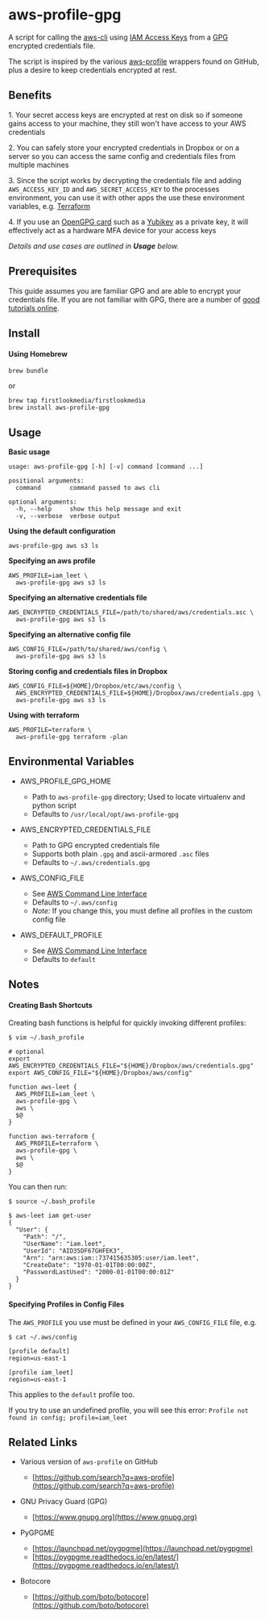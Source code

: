 
# aws-profile-gpg

A script for calling the [aws-cli](https://github.com/aws/aws-cli) using [IAM Access Keys](https://docs.aws.amazon.com/IAM/latest/UserGuide/id_credentials_access-keys.html) from a [GPG](https://www.gnupg.org/) encrypted credentials file.

The script is inspired by the various [aws-profile](https://github.com/search?q=aws-profile) wrappers found on GitHub, plus a desire to keep credentials encrypted at rest.

## Benefits

1\. Your secret access keys are encrypted at rest on disk so if someone gains access to your machine, they still won't have access to your AWS credentials

2\. You can safely store your encrypted credentials in Dropbox or on a server so you can access the same config and credentials files from multiple machines

3\. Since the script works by decrypting the credentials file and adding `AWS_ACCESS_KEY_ID` and `AWS_SECRET_ACCESS_KEY` to the processes environment, you can use it with other apps the use these environment variables, e.g. [Terraform](https://www.terraform.io/docs/providers/aws/)

4\. If you use an [OpenGPG card](https://en.wikipedia.org/wiki/OpenPGP_card) such as a [Yubikey](https://www.yubico.com/support/knowledge-base/categories/articles/use-yubikey-openpgp/) as a private key, it will effectively act as a hardware MFA device for your access keys

_Details and use cases are outlined in __Usage__ below._

## Prerequisites

This guide assumes you are familiar GPG and are able to encrypt your credentials file.  If you are not familiar with GPG, there are a number of [good tutorials online](https://duckduckgo.com/?q=gpg+tutorial).

## Install

#### Using Homebrew ####

```
brew bundle
```

or

```
brew tap firstlookmedia/firstlookmedia
brew install aws-profile-gpg
```

## Usage

__Basic usage__

```
usage: aws-profile-gpg [-h] [-v] command [command ...]

positional arguments:
  command        command passed to aws cli

optional arguments:
  -h, --help     show this help message and exit
  -v, --verbose  verbose output
```

__Using the default configuration__

```
aws-profile-gpg aws s3 ls
```

__Specifying an aws profile__

```
AWS_PROFILE=iam_leet \
  aws-profile-gpg aws s3 ls
```

__Specifying an alternative credentials file__

```
AWS_ENCRYPTED_CREDENTIALS_FILE=/path/to/shared/aws/credentials.asc \
  aws-profile-gpg aws s3 ls
```

__Specifying an alternative config file__

```
AWS_CONFIG_FILE=/path/to/shared/aws/config \
  aws-profile-gpg aws s3 ls
```

__Storing config and credentials files in Dropbox__

```
AWS_CONFIG_FILE=${HOME}/Dropbox/etc/aws/config \
  AWS_ENCRYPTED_CREDENTIALS_FILE=${HOME}/Dropbox/aws/credentials.gpg \
  aws-profile-gpg aws s3 ls
```

__Using with terraform__

```
AWS_PROFILE=terraform \
  aws-profile-gpg terraform -plan
```

## Environmental Variables

* AWS_PROFILE_GPG_HOME
    * Path to `aws-profile-gpg` directory; Used to locate virtualenv and python script
    * Defaults to `/usr/local/opt/aws-profile-gpg`

* AWS_ENCRYPTED_CREDENTIALS_FILE
    * Path to GPG encrypted credentials file
    * Supports both plain `.gpg` and ascii-armored `.asc` files
    * Defaults to `~/.aws/credentials.gpg`

* AWS_CONFIG_FILE
    * See [AWS Command Line Interface](https://docs.aws.amazon.com/cli/latest/userguide/cli-chap-getting-started.html#cli-environment)
    * Defaults to `~/.aws/config`
    * _Note:_ If you change this, you must define all profiles in the custom config file

* AWS_DEFAULT_PROFILE
    * See [AWS Command Line Interface](https://docs.aws.amazon.com/cli/latest/userguide/cli-chap-getting-started.html#cli-environment)
    * Defaults to `default`


## Notes

#### Creating Bash Shortcuts

Creating bash functions is helpful for quickly invoking different profiles:

```
$ vim ~/.bash_profile

# optional
export AWS_ENCRYPTED_CREDENTIALS_FILE="${HOME}/Dropbox/aws/credentials.gpg"
export AWS_CONFIG_FILE="${HOME}/Dropbox/aws/config"

function aws-leet {
  AWS_PROFILE=iam_leet \
  aws-profile-gpg \
  aws \
  $@
}

function aws-terraform {
  AWS_PROFILE=terraform \
  aws-profile-gpg \
  aws \
  $@
}

```

You can then run:

```
$ source ~/.bash_profile
```

```
$ aws-leet iam get-user
{
  "User": {
    "Path": "/",
    "UserName": "iam.leet",
    "UserId": "AID35DF67GHFEK3",
    "Arn": "arn:aws:iam::737415635305:user/iam.leet",
    "CreateDate": "1970-01-01T00:00:00Z",
    "PasswordLastUsed": "2000-01-01T00:00:01Z"
  }
}
```


#### Specifying Profiles in Config Files

The `AWS_PROFILE` you use must be defined in your `AWS_CONFIG_FILE` file, e.g.

```
$ cat ~/.aws/config

[profile default]
region=us-east-1

[profile iam_leet]
region=us-east-1
```

This applies to the `default` profile too.

If you try to use an undefined profile, you will see this error:
`Profile not found in config; profile=iam_leet`


## Related Links

* Various version of `aws-profile` on GitHub
    * [https://github.com/search?q=aws-profile](https://github.com/search?q=aws-profile)

* GNU Privacy Guard (GPG)
    * [https://www.gnupg.org](https://www.gnupg.org)

* PyGPGME
    * [https://launchpad.net/pygpgme](https://launchpad.net/pygpgme)
    * [https://pygpgme.readthedocs.io/en/latest/](https://pygpgme.readthedocs.io/en/latest/)

* Botocore
    * [https://github.com/boto/botocore](https://github.com/boto/botocore)
